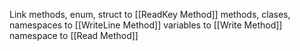 Link
methods, enum, struct to [[ReadKey Method]]
methods, clases, namespaces to [[WriteLine Method]]
variables to [[Write Method]]
namespace to [[Read Method]]